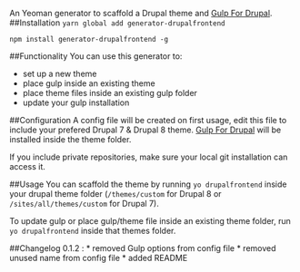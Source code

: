 An Yeoman generator to scaffold a Drupal theme and [Gulp For Drupal](https://github.com/SyneticNL/Gulp-for-Drupal/).
##Installation
``yarn global add generator-drupalfrontend``

``npm install generator-drupalfrontend -g``

##Functionality
You can use this generator to:
 * set up a new theme
 * place gulp inside an existing theme
 * place theme files inside an existing gulp folder
 * update your gulp installation
 
##Configuration
A config file will be created on first usage, edit this file to include your prefered Drupal 7 & Drupal 8 theme. 
[Gulp For Drupal](https://github.com/SyneticNL/Gulp-for-Drupal/) will be installed inside the theme folder.

If you include private repositories, make sure your local git installation can access it.

##Usage
You can scaffold the theme by running ``yo drupalfrontend`` inside your drupal theme folder (``/themes/custom`` for Drupal 8 or ``/sites/all/themes/custom`` for Drupal 7). 

To update gulp or place gulp/theme file inside an existing theme folder, run ``yo drupalfrontend`` inside that themes folder.

 
##Changelog
0.1.2 :
    * removed Gulp options from config file
    * removed unused name from config file
    * added README
